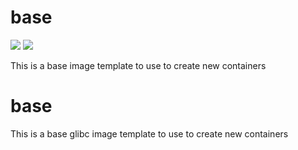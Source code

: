 # base
[![](https://images.microbadger.com/badges/version/combro2k/alpine-base.svg)](https://microbadger.com/images/combro2k/alpine-base "Get your own version badge on microbadger.com")
[![](https://images.microbadger.com/badges/image/combro2k/alpine-base.svg)](https://microbadger.com/images/combro2k/alpine-base "Get your own image badge on microbadger.com")

This is a base image template to use to create new containers
# base

This is a base glibc image template to use to create new containers
